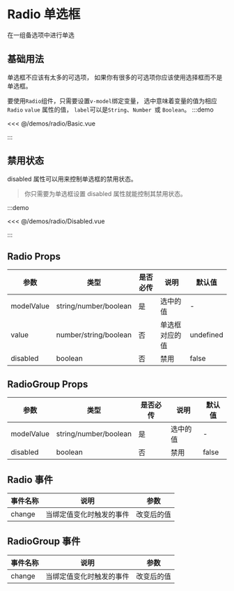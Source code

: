 # Radio 单选框

在一组备选项中进行单选

## 基础用法

单选框不应该有太多的可选项， 如果你有很多的可选项你应该使用选择框而不是单选框。

要使用`Radio`组件，只需要设置`v-model`绑定变量， 选中意味着变量的值为相应`Radio` `value` 属性的值， `label`可以是`String`、`Number `或 `Boolean`。
:::demo

<<< @/demos/radio/Basic.vue

:::

## 禁用状态

disabled 属性可以用来控制单选框的禁用状态。

> 你只需要为单选框设置 disabled 属性就能控制其禁用状态。

:::demo

<<< @/demos/radio/Disabled.vue

:::

## Radio Props

| 参数       | 类型                  | 是否必传 | 说明           | 默认值    |
| ---------- | --------------------- | -------- | -------------- | --------- |
| modelValue | string/number/boolean | 是       | 选中的值       | -         |
| value      | number/string/boolean | 否       | 单选框对应的值 | undefined |
| disabled   | boolean               | 否       | 禁用           | false     |

## RadioGroup Props

| 参数       | 类型                  | 是否必传 | 说明     | 默认值 |
| ---------- | --------------------- | -------- | -------- | ------ |
| modelValue | string/number/boolean | 是       | 选中的值 | -      |
| disabled   | boolean               | 否       | 禁用     | false  |

## Radio 事件

| 事件名称 | 说明                     | 参数       |
| -------- | ------------------------ | ---------- |
| change   | 当绑定值变化时触发的事件 | 改变后的值 |

## RadioGroup 事件

| 事件名称 | 说明                     | 参数       |
| -------- | ------------------------ | ---------- |
| change   | 当绑定值变化时触发的事件 | 改变后的值 |
